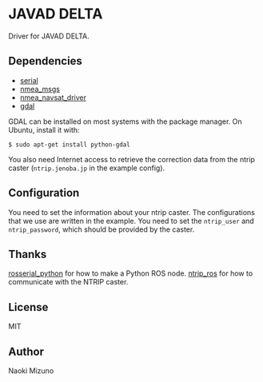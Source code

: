# JAVAD DELTA

Driver for JAVAD DELTA.

## Dependencies

- [serial](http://wiki.ros.org/serial)
- [nmea_msgs](http://wiki.ros.org/nmea_msgs)
- [nmea_navsat_driver](http://wiki.ros.org/nmea_navsat_driver)
- [gdal](https://www.gdal.org/)

GDAL can be installed on most systems with the package manager. On Ubuntu,
install it with:

```
$ sudo apt-get install python-gdal
```

You also need Internet access to retrieve the correction data from the ntrip
caster (`ntrip.jenoba.jp` in the example config).

## Configuration

You need to set the information about your ntrip caster. The configurations
that we use are written in the example. You need to set the `ntrip_user` and
`ntrip_password`, which should be provided by the caster.


## Thanks

[rosserial_python](https://github.com/ros-drivers/rosserial) for how to make a
Python ROS node. [ntrip_ros](https://github.com/tilk/ntrip_ros) for how to
communicate with the NTRIP caster.

## License

MIT

## Author

Naoki Mizuno
